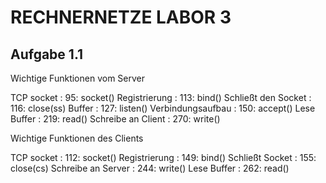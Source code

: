 # RECHNERNETZE LABOR 3



## Aufgabe 1.1


Wichtige Funktionen vom Server

TCP socket : 			      95: socket()
Registrierung : 		    113: bind()
Schließt den Socket :   116: close(ss)
Buffer : 			          127: listen()
Verbindungsaufbau : 	  150: accept()
Lese Buffer : 			    219: read()
Schreibe an Client :	 	270: write()

Wichtige Funktionen des Clients

TCP socket : 			      112: socket()
Registrierung : 		    149: bind()
Schließt Socket : 		  155: close(cs)
Schreibe an Server :		244: write()
Lese Buffer : 			    262: read()
